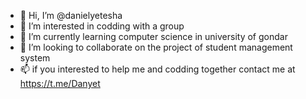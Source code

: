 - 👋 Hi, I’m @danielyetesha
- 👀 I’m interested in codding with a group
- 🌱 I’m currently learning computer science in university of gondar
- 💞️ I’m looking to collaborate on the project of student management system 
- 📫 if you interested to help me and codding together contact me at https://t.me/Danyet
